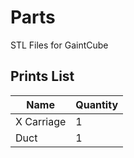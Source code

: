 # Parts
STL Files for GaintCube

## Prints List

| Name          | Quantity |
| ------------- | -------- |
| X Carriage    | 1        |
| Duct          | 1        |
